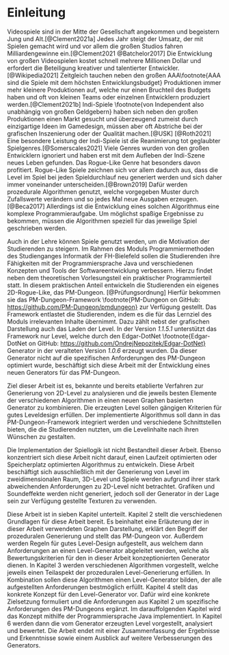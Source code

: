 # Einleitung

Videospiele sind in der Mitte der Gesellschaft angekommen und begeistern Jung und Alt.[@Clement2021a] Jedes Jahr steigt der Umsatz, der mit Spielen gemacht wird und vor allem die großen Studios fahren Milliardengewinne ein.[@Clement2021 @Batchelor2017] Die Entwicklung von großen Videospielen kostet schnell mehrere Millionen Dollar und erfordert die Beteiligung kreativer und talentierter Entwickler.[@Wikipedia2021] Zeitgleich tauchen neben den großen AAA\footnote{AAA sind die Spiele mit dem höchsten Entwicklungsbudget} Produktionen immer mehr kleinere Produktionen auf, welche nur einen Bruchteil des Budgets haben und oft von kleinen Teams oder einzelnen Entwicklern produziert werden.[@Clement2021b] Indi-Spiele \footnote{von Independent also unabhängig von großen Geldgebern} haben sich neben den großen Produktionen einen Markt gesucht und überzeugend zumeist durch einzigartige Ideen im Gamedesign, müssen aber oft Abstriche bei der grafischen Inszenierung oder der Qualität machen.[@USK] [@Roth2021] Eine besondere Leistung der Indi-Spiele ist die Reanimierung tot geglaubter Spielgenres.[@Somerscales2021] Viele Genres wurden von den großen Entwicklern ignoriert und haben erst mit dem Aufleben der Indi-Szene neues Leben gefunden. Das Rogue-Like Genre hat besonders davon profitiert. Rogue-Like Spiele zeichnen sich vor allem dadurch aus, dass die Level im Spiel bei jeden Spieldurchlauf neu generiert werden und sich daher immer voneinander unterscheiden.[@Brown2019] Dafür werden prozedurale Algorithmen genutzt, welche vorgegeben Muster durch Zufallswerte verändern und so jedes Mal neue Ausgaben erzeugen.[@Beca2017] Allerdings ist die Entwicklung eines solchen Algorithmus eine komplexe Programmieraufgabe. Um möglichst spaßige Ergebnisse zu bekommen, müssen die Algorithmen speziell für das jeweilige Spiel geschrieben werden. 

Auch in der Lehre können Spiele genutzt werden, um die Motivation der Studierenden zu steigern. Im Rahmen des Moduls Programmiermethoden des Studienganges Informatik der FH-Bielefeld sollen die Studierenden ihre Fähigkeiten mit der Programmiersprache Java und verschiedenen Konzepten und Tools der Softwareentwicklung verbessern. Hierzu findet neben dem theoretischen Vorlesungsteil ein praktischer Programmierteil statt. In diesem praktischen Anteil entwickeln die Studierenden ein eigenes 2D-Rogue-Like, das PM-Dungeon. [@Prüfungsordnung] Hierfür bekommen sie das PM-Dungeon-Framework \footnote{PM-Dungeon on GitHub: https://github.com/PM-Dungeon/pmdungeon} zur Verfügung gestellt. Das Framework entlastet die Studierenden, indem es die für das Lernziel des Moduls irrelevanten Inhalte übernimmt. Dazu zählt nebst der grafischen Darstellung auch das Laden der Level. In der Version *1.1.5.1* unterstützt das Framework nur Level, welche durch den Edgar-DotNet \footnote{Edgar-DotNet on GitHub: https://github.com/OndrejNepozitek/Edgar-DotNet} Generator in der veralteten Version *1.0.6* erzeugt wurden. Da dieser Generator nicht auf die spezifischen Anforderungen des PM-Dungeon optimiert wurde, beschäftigt sich diese Arbeit mit der Entwicklung eines neuen Generators für das PM-Dungeon. 

Ziel dieser Arbeit ist es, bekannte und bereits etablierte Verfahren zur Generierung von 2D-Level zu analysieren und die jeweils besten Elemente der verschiedenen Algorithmen in einen neuen Graphen basierten Generator zu kombinieren. Die erzeugten Level sollen gängigen Kriterien für gutes Leveldesign erfüllen. Der implementierte Algorithmus soll dann in das PM-Dungeon-Framework integriert werden und verschiedene Schnittstellen bieten, die die Studierenden nutzten, um die Levelinhalte nach ihren Wünschen zu gestalten.   

Die Implementation der Spiellogik ist nicht Bestandteil dieser Arbeit. Ebenso konzentriert sich diese Arbeit nicht darauf, einen Laufzeit optimierten oder Speicherplatz optimierten Algorithmus zu entwickeln. Diese Arbeit beschäftigt sich ausschließlich mit der Generierung von Level im zweidimensionalen Raum, 3D-Level und Spiele werden aufgrund ihrer stark abweichenden Anforderungen zu 2D-Level nicht betrachtet. Grafiken und Soundeffekte werden nicht generiert, jedoch soll der Generator in der Lage sein zur Verfügung gestellte Texturen zu verwenden.

Diese Arbeit ist in sieben Kapitel unterteilt. Kapitel 2 stellt die verschiedenen Grundlagen für diese Arbeit bereit. Es beinhaltet eine Erläuterung der in dieser Arbeit verwendeten Graphen Darstellung, erklärt den Begriff der prozeduralen Generierung und stellt das PM-Dungeon vor. Außerdem werden Regeln für gutes Level-Design aufgestellt, aus welchem dann Anforderungen an einen Level-Generator abgeleitet werden, welche als Bewertungskriterien für den in dieser Arbeit konzeptionierten Generator dienen. In Kapitel 3 werden verschiedenen Algorithmen vorgestellt, welche jeweils einen Teilaspekt der prozeduralen Level-Generierung erfüllen. In Kombination sollen diese Algorithmen einen Level-Generator bilden, der alle aufgestellten Anforderungen bestmöglich erfüllt. Kapitel 4 stellt das konkrete Konzept für den Level-Generator vor. Dafür wird eine konkrete Zielsetzung formuliert und die Anforderungen aus Kapitel 2 um spezifische Anforderungen des PM-Dungeons ergänzt. Im darauffolgenden Kapitel wird das Konzept mithilfe der Programmiersprache Java implementiert. In Kapitel 6 werden dann die vom Generator erzeugten Level vorgestellt, analysiert und bewertet. Die Arbeit endet mit einer Zusammenfassung der Ergebnisse und Erkenntnisse sowie einem Ausblick auf weitere Verbesserungen des Generators.

